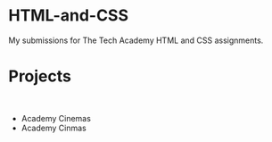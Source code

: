 # HTML-and-CSS
My submissions for The Tech Academy HTML and CSS assignments.
<br>
<h1>Projects</h1>
<br>
<ul>
    <li><a src="/bootstrap4_project/Academy_cinemas.html">Academy Cinemas</a></li>
    <li> Academy Cinmas </li>
